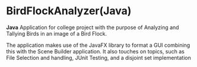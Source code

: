 # BirdFlockAnalyzer(Java)
<b>Java</b> Application for college project with the purpose of Analyzing and Tallying Birds in an image of a Bird Flock.

The application makes use of the JavaFX library to format a GUI combining this with the Scene Builder application.
It also touches on topics, such as File Selection and handling, JUnit Testing, and a disjoint set implementation
